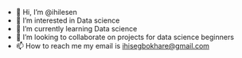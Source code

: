 - 👋 Hi, I’m @ihilesen
- 👀 I’m interested in Data science
- 🌱 I’m currently learning Data science
- 💞️ I’m looking to collaborate on projects for data science beginners
- 📫 How to reach me my email is ihisegbokhare@gmail.com

